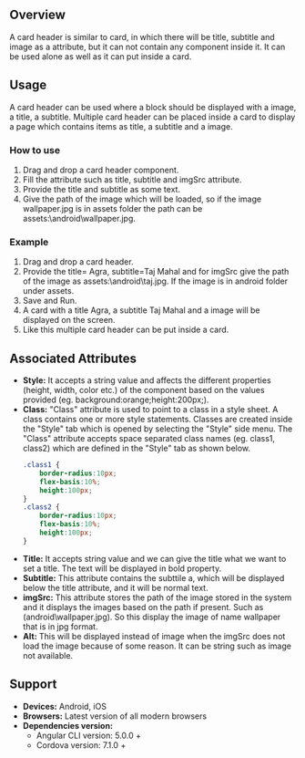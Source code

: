 ## Overview
A card header is similar to card, in which there will be title, subtitle and image as a attribute, but it can not contain any component inside it. It can be used alone as well as it can put inside a card.
## Usage
A card header can be used where a block should be displayed with a image, a title, a subtitle. Multiple card header can be placed inside a card to display a page which contains items as title, a subtitle and a image. 
### How to use 
1. Drag and drop a card header component.
2. Fill the attribute such as title, subtitle and imgSrc attribute.
3. Provide the title and subtitle as some text.
4. Give the path of the image which will be loaded, so if the image wallpaper.jpg is in assets folder the path can be assets:\android\wallpaper.jpg.

### Example
1. Drag and drop a card header.
2. Provide the title= Agra, subtitle=Taj Mahal and for imgSrc give the path of the image as assets:\android\taj.jpg. If the image is in android folder under assets.
3. Save and Run.
4. A card with a title Agra, a subtitle Taj Mahal and a image will be displayed on the screen.
5. Like this multiple card header can be put inside a card.

## Associated Attributes
- **Style:** It accepts a string value and affects the different properties (height, width, color etc.) of the component based on the values provided (eg. background:orange;height:200px;).
- **Class:** "Class" attribute is used to point to a class in a style sheet. A class contains one or more style statements. Classes are created inside the "Style" tab which is opened by selecting the "Style" side menu. The "Class" attribute accepts space separated class names (eg. class1, class2) which are defined in the "Style" tab as shown below.
    ```css
    .class1 {
        border-radius:10px;
        flex-basis:10%;
        height:100px;
    }
    .class2 {
        border-radius:10px;
        flex-basis:10%;
        height:100px;
    }
    ```
- **Title:** It accepts string value and we can give the title what we want to set a title. The text will be displayed in bold property. 
- **Subtitle:** This attribute contains the subttile a, which will be displayed below the title attribute, and it will be normal text. 
- **imgSrc:** This attribute stores the path of the image stored in the system and it displays the images based on the path if present. Such as (android\wallpaper.jpg). So this display the image of name wallpaper that is in jpg format.
- **Alt:** This will be displayed instead of image when the imgSrc does not load the image because of some reason. It can be string such as image not available.    
## Support
- **Devices:** Android, iOS
- **Browsers:**  Latest version of all modern browsers
- **Dependencies version:** 
    - Angular CLI version: 5.0.0 + 
    - Cordova version: 7.1.0 +

